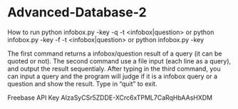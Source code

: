 # Advanced-Database-2

How to run
python infobox.py -key <Freebase API key> -q <query> -t <infobox|question>
or python infobox.py -key <Freebase API key> -f <file of queries> -t <infobox|question> or python infobox.py -key <Freebase API key>

The first command returns a infobox/question result of a query (it can be quoted or not).
The second command use a file input (each line as a query), and output the result sequentialy.
After typing in the third command, you can input a query and the program will judge if it is a infobox query or a question and show the result. Type in “quit” to exit.


Freebase API Key AIzaSyCSr5ZDDE-XCrc6xTPML7CaRqHbAAsHXDM
